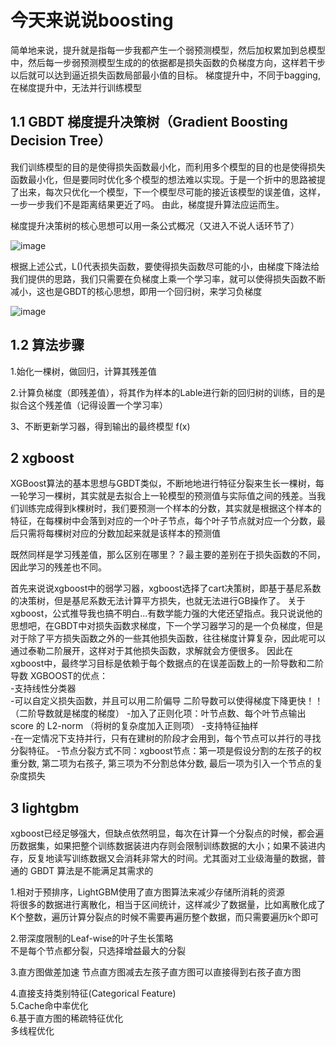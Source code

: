 #    今天来说说boosting

简单地来说，提升就是指每一步我都产生一个弱预测模型，然后加权累加到总模型中，然后每一步弱预测模型生成的的依据都是损失函数的负梯度方向，这样若干步以后就可以达到逼近损失函数局部最小值的目标。 梯度提升中，不同于bagging,在梯度提升中，无法并行训练模型

## 1.1 GBDT 梯度提升决策树（Gradient Boosting Decision Tree）
我们训练模型的目的是使得损失函数最小化，而利用多个模型的目的也是使得损失函数最小化，但是要同时优化多个模型的想法难以实现。于是一个折中的思路被提了出来，每次只优化一个模型，下一个模型尽可能的接近该模型的误差值，这样，一步一步我们不是距离结果更近了吗。 由此，梯度提升算法应运而生。

梯度提升决策树的核心思想可以用一条公式概况（又进入不说人话环节了）

![image](https://github.com/gotolearnmaor/ML-a-long-way/blob/master/image/20170309121033772.png)  
  
根据上述公式，L()代表损失函数，要使得损失函数尽可能的小，由梯度下降法给我们提供的思路，我们只需要在负梯度上乘一个学习率，就可以使得损失函数不断减小，这也是GBDT的核心思想，即用一个回归树，来学习负梯度

![image](https://github.com/gotolearnmaor/ML-a-long-way/blob/master/image/20170309121055960.png)

## 1.2 算法步骤

1.始化一棵树，做回归，计算其残差值  

2.计算负梯度（即残差值），将其作为样本的Lable进行新的回归树的训练，目的是拟合这个残差值（记得设置一个学习率）

3、不断更新学习器，得到输出的最终模型 f(x)


## 2 xgboost

XGBoost算法的基本思想与GBDT类似，不断地地进行特征分裂来生长一棵树，每一轮学习一棵树，其实就是去拟合上一轮模型的预测值与实际值之间的残差。当我们训练完成得到k棵树时，我们要预测一个样本的分数，其实就是根据这个样本的特征，在每棵树中会落到对应的一个叶子节点，每个叶子节点就对应一个分数，最后只需将每棵树对应的分数加起来就是该样本的预测值  

既然同样是学习残差值，那么区别在哪里？？最主要的差别在于损失函数的不同，因此学习的残差也不同。

首先来说说xgboost中的弱学习器，xgboost选择了cart决策树，即基于基尼系数的决策树，但是基尼系数无法计算平方损失，也就无法进行GB操作了。
关于xgboost，公式推导我也搞不明白...有数学能力强的大佬还望指点。我只说说他的思想吧，在GBDT中对损失函数求梯度，下一个学习器学习的是一个负梯度，但是对于除了平方损失函数之外的一些其他损失函数，往往梯度计算复杂，因此呢可以通过泰勒二阶展开，这样对于其他损失函数，求解就会方便很多。
因此在xgboost中，最终学习目标是依赖于每个数据点的在误差函数上的一阶导数和二阶导数
XGBOOST的优点：  
-支持线性分类器   
-可以自定义损失函数，并且可以用二阶偏导  二阶导数可以使得梯度下降更快！！（二阶导数就是梯度的梯度） 
-加入了正则化项：叶节点数、每个叶节点输出 score 的 L2-norm  （将树的复杂度加入正则项）
-支持特征抽样  
-在一定情况下支持并行，只有在建树的阶段才会用到，每个节点可以并行的寻找分裂特征。
-节点分裂方式不同：xgboost节点：第一项是假设分割的左孩子的权重分数, 第二项为右孩子, 第三项为不分割总体分数, 最后一项为引入一个节点的复杂度损失

## 3 lightgbm
xgboost已经足够强大，但缺点依然明显，每次在计算一个分裂点的时候，都会遍历数据集，如果把整个训练数据装进内存则会限制训练数据的大小；如果不装进内存，反复地读写训练数据又会消耗非常大的时间。尤其面对工业级海量的数据，普通的 GBDT 算法是不能满足其需求的


1.相对于预排序，LightGBM使用了直方图算法来减少存储所消耗的资源  
将很多的数据进行离散化，相当于区间统计，这样减少了数据量，比如离散化成了K个整数，遍历计算分裂点的时候不需要再遍历整个数据，而只需要遍历k个即可  

2.带深度限制的Leaf-wise的叶子生长策略   
不是每个节点都分裂，只选择增益最大的分裂  

3.直方图做差加速
节点直方图减去左孩子直方图可以直接得到右孩子直方图

4.直接支持类别特征(Categorical Feature)  
5.Cache命中率优化  
6.基于直方图的稀疏特征优化  
多线程优化  







